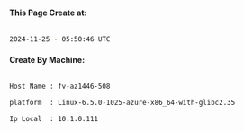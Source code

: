 
   
#### This Page Create at:

```bash

2024-11-25 - 05:50:46 UTC

```

#### Create By Machine:

```bash

Host Name : fv-az1446-508

platform  : Linux-6.5.0-1025-azure-x86_64-with-glibc2.35

Ip Local  : 10.1.0.111

```

